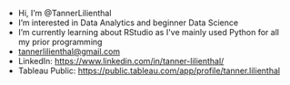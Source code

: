 - Hi, I’m @TannerLilienthal
- I’m interested in Data Analytics and beginner Data Science
- I’m currently learning about RStudio as I've mainly used Python for all my prior programming
- tannerlilienthal@gmail.com
- LinkedIn: https://www.linkedin.com/in/tanner-lilienthal/
- Tableau Public: https://public.tableau.com/app/profile/tanner.lilienthal

<!---
TannerLilienthal/TannerLilienthal is a ✨ special ✨ repository because its `README.md` (this file) appears on your GitHub profile.
You can click the Preview link to take a look at your changes.
--->
